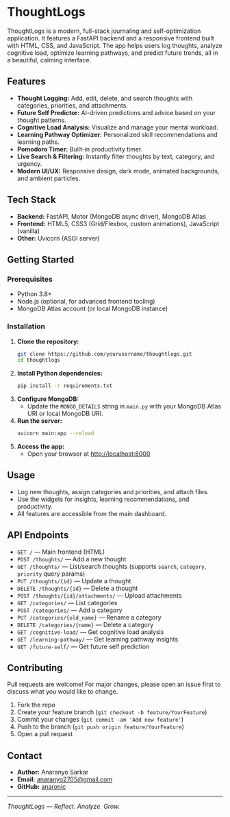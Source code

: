 # ThoughtLogs

ThoughtLogs is a modern, full-stack journaling and self-optimization application. It features a FastAPI backend and a responsive frontend built with HTML, CSS, and JavaScript. The app helps users log thoughts, analyze cognitive load, optimize learning pathways, and predict future trends, all in a beautiful, calming interface.

## Features
- **Thought Logging:** Add, edit, delete, and search thoughts with categories, priorities, and attachments.
- **Future Self Predictor:** AI-driven predictions and advice based on your thought patterns.
- **Cognitive Load Analysis:** Visualize and manage your mental workload.
- **Learning Pathway Optimizer:** Personalized skill recommendations and learning paths.
- **Pomodoro Timer:** Built-in productivity timer.
- **Live Search & Filtering:** Instantly filter thoughts by text, category, and urgency.
- **Modern UI/UX:** Responsive design, dark mode, animated backgrounds, and ambient particles.

## Tech Stack
- **Backend:** FastAPI, Motor (MongoDB async driver), MongoDB Atlas
- **Frontend:** HTML5, CSS3 (Grid/Flexbox, custom animations), JavaScript (vanilla)
- **Other:** Uvicorn (ASGI server)

## Getting Started

### Prerequisites
- Python 3.8+
- Node.js (optional, for advanced frontend tooling)
- MongoDB Atlas account (or local MongoDB instance)

### Installation
1. **Clone the repository:**
   ```bash
   git clone https://github.com/yourusername/thoughtlogs.git
   cd thoughtlogs
   ```
2. **Install Python dependencies:**
   ```bash
   pip install -r requirements.txt
   ```
3. **Configure MongoDB:**
   - Update the `MONGO_DETAILS` string in `main.py` with your MongoDB Atlas URI or local MongoDB URI.
4. **Run the server:**
   ```bash
   uvicorn main:app --reload
   ```
5. **Access the app:**
   - Open your browser at [http://localhost:8000](http://localhost:8000)

## Usage
- Log new thoughts, assign categories and priorities, and attach files.
- Use the widgets for insights, learning recommendations, and productivity.
- All features are accessible from the main dashboard.

## API Endpoints
- `GET /` — Main frontend (HTML)
- `POST /thoughts/` — Add a new thought
- `GET /thoughts/` — List/search thoughts (supports `search`, `category`, `priority` query params)
- `PUT /thoughts/{id}` — Update a thought
- `DELETE /thoughts/{id}` — Delete a thought
- `POST /thoughts/{id}/attachments/` — Upload attachments
- `GET /categories/` — List categories
- `POST /categories/` — Add a category
- `PUT /categories/{old_name}` — Rename a category
- `DELETE /categories/{name}` — Delete a category
- `GET /cognitive-load/` — Get cognitive load analysis
- `GET /learning-pathway/` — Get learning pathway insights
- `GET /future-self/` — Get future self prediction

## Contributing
Pull requests are welcome! For major changes, please open an issue first to discuss what you would like to change.

1. Fork the repo
2. Create your feature branch (`git checkout -b feature/YourFeature`)
3. Commit your changes (`git commit -am 'Add new feature'`)
4. Push to the branch (`git push origin feature/YourFeature`)
5. Open a pull request


## Contact
- **Author:** Anaranyo Sarkar
- **Email:** anaranyo2705@gmail.com
- **GitHub:** [anaronic]([https://github.com/anaronic])

---

*ThoughtLogs — Reflect. Analyze. Grow.* 
